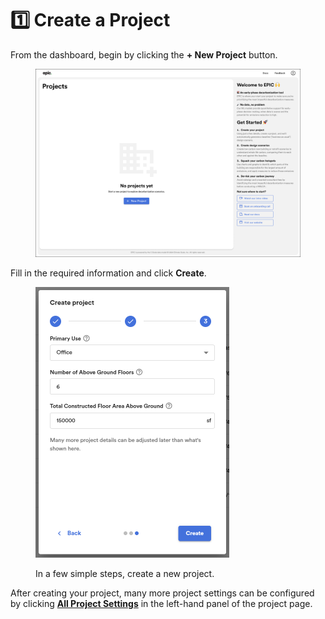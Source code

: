 # 1️⃣ Create a Project

From the dashboard, begin by clicking the **+ New Project** button.&#x20;

<div align="left">

<figure><img src="../../.gitbook/assets/image (2).png" alt="" width="563"><figcaption></figcaption></figure>

</div>

Fill in the required information and click **Create**.

<div align="left">

<figure><img src="../../.gitbook/assets/image (1) (1).png" alt="" width="310"><figcaption><p>In a few simple steps, create a new project. </p></figcaption></figure>

</div>

After creating your project, many more project settings can be configured by clicking [**All Project Settings**](all-project-settings.md) in the left-hand panel of the project page. &#x20;
